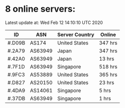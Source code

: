 # 8 online servers:

Latest update at: Wed Feb 12 14:10:10 UTC 2020

| ID | ASN | Server Country | Online |
| -- | --- | -------------- | ------ |
| #.D09B | AS174 | United States | 347 hrs |
| #.2A79 | AS63949 | Japan | 347 hrs |
| #.42A0 | AS63949 | Japan | 13 hrs |
| #.7F1D | AS63949 | Singapore | 518 hrs |
| #.9FC3 | AS53889 | United States | 365 hrs |
| #.D827 | AS20150 | United States | 23 hrs |
| #.4DA9 | AS14061 | Singapore | 5 hrs |
| #.37DB | AS63949 | Singapore | 1 hrs |

